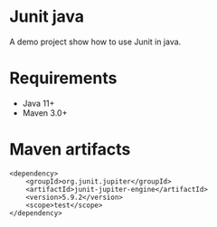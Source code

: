 
# Junit java
A demo project show how to use Junit in java.

# Requirements
- Java 11+
- Maven 3.0+

# Maven artifacts
```
<dependency>
    <groupId>org.junit.jupiter</groupId>
    <artifactId>junit-jupiter-engine</artifactId>
    <version>5.9.2</version>
    <scope>test</scope>
</dependency>
```